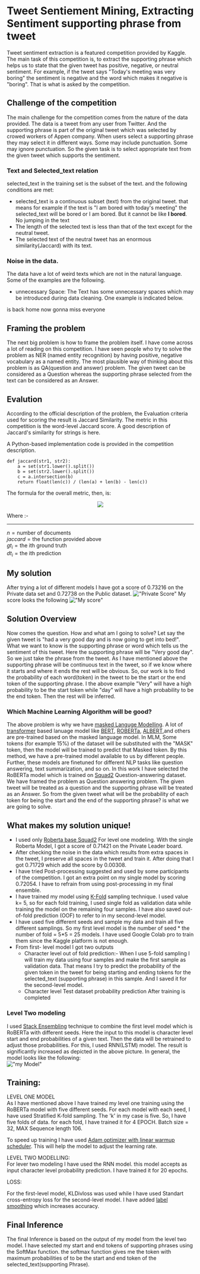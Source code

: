 # Tweet Sentiement Mining, Extracting Sentiment supporting phrase from tweet

Tweet sentiment extraction is a featured competition provided by Kaggle. The main task of this competition is, to extract the supporting phrase which helps us to state that the given tweet has positive, negative, or neutral sentiment. For example, if the tweet says "Today's meeting was very boring" the sentiment is negative and the word which makes it negative is "boring". That is what is asked by the competition.

## Challenge of the competition

The main challenge for the competition comes from the nature of the data provided. The data is a tweet from any user from Twitter. And the supporting phrase is part of the original tweet which was selected by crowed workers of Appen company. When users select a supporting phrase they may select it in different ways. Some may include punctuation. Some may ignore punctuation.
So the given task is to select appropriate text from the given tweet which supports the sentiment.

### Text and Selected_text relation

selected_text in the training set is the subset of the text. and the following conditions are met:

- selected_text is a continuous subset (text) from the original tweet. that means for example if the text is "I am bored with today's meeting" the selected_text will be bored or I am bored. But it cannot be like **I bored**. No jumping in the text
- The length of the selected text is less than that of the text except for the neutral tweet.
- The selected text of the neutral tweet has an enormous similarity(Jaccard) with its text.

### Noise in the data.

The data have a lot of weird texts which are not in the natural language. Some of the examples are the following.

- unnecessary Space: The Text has some unnecessary spaces which may be introduced during data cleaning. One example is indicated below.

is back home now gonna miss everyone

## Framing the problem

The next big problem is how to frame the problem itself. I have come across a lot of reading on this competition. I have seen people who try to solve the problem as NER (named entity recognition) by having positive, negative vocabulary as a named entity. The most plausible way of thinking about this problem is as QA(question and answer) problem. The given tweet can be considered as a Question whereas the supporting phrase selected from the text can be considered as an Answer.

## Evalution

According to the official description of the problem, the Evaluation criteria used for scoring the result is Jaccard Similarity. The metric in this competition is the word-level Jaccard score. A good description of Jaccard's similarity for strings is here.

A Python-based implementation code is provided in the competition description.

```
def jaccard(str1, str2):
    a = set(str1.lower().split())
    b = set(str2.lower().split())
    c = a.intersection(b)
    return float(len(c)) / (len(a) + len(b) - len(c))
```

The formula for the overall metric, then, is:

<!-- $$
score = \frac{1}{n} \sum\_{i=1}^n jaccard( gt_i, dt_i )
$$ -->

<div align="center"><img style="background: white;" src="https://render.githubusercontent.com/render/math?math=score%20%3D%20%5Cfrac%7B1%7D%7Bn%7D%20%5Csum%5C_%7Bi%3D1%7D%5En%20jaccard(%20gt_i%2C%20dt_i%20)%0D"></div>

Where :-

---

$n = \textrm{number of documents}$ <br>
$jaccard = \textrm{the function provided above}$ <br>
$gt_i = \textrm{the ith ground truth}$<br>
$dt_i = \textrm{the ith prediction}$

## My solution

After trying a lot of different models I have got a score of 0.73216 on the Private data set and 0.72738 on the Public dataset.
!["Private Score"](https://github.com/gbirhanu/tse/blob/main/private_LB%20score.PNG?raw=true)
My score looks the following
!["My score"](https://github.com/gbirhanu/tse/blob/main/my_private_score.PNG?raw=true)

## Solution Overview

Now comes the question. How and what am I going to solve? Let say the given tweet is "had a very good day and is now going to get into bed!". What we want to know is the supporting phrase or word which tells us the sentiment of this tweet. Here the supporting phrase will be "Very good day". So we just take the phrase from the tweet. As I have mentioned above the supporting phrase will be continuous text in the tweet, so if we know where it starts and where it ends the rest will be obvious. So, our work is to find the probability of each word(token) in the tweet to be the start or the end token of the supporting phrase. I the above example "Very" will have a high probability to be the start token while "day" will have a high probability to be the end token. Then the rest will be inferred.

### Which Machine Learning Algorithm will be good?

The above problem is why we have [masked Languge Modelling](https://arxiv.org/abs/2011.00960). A lot of [transformer](https://arxiv.org/abs/1706.03762) based lanuage model like [BERT](https://arxiv.org/abs/1810.04805), [ROBERTa](https://arxiv.org/abs/1907.11692), [ALBERT](https://arxiv.org/abs/1909.11942),and others are pre-trained based on the masked language model. In MLM, Some tokens (for example 15%) of the dataset will be substituted with the "MASK" token, then the model will be trained to predict that Masked token. By this method, we have a pre-trained model available to us by different people. Further, these models are finetuned for different NLP tasks like question answering, text summarization, and so on. In this work I have selected the RoBERTa model which is trained on [Squad2](https://web.stanford.edu/class/archive/cs/cs224n/cs224n.1194/reports/default/15816213.pdf) Question-answering dataset. We have framed the problem as Question answering problem. The given tweet will be treated as a question and the supporting phrase will be treated as an Answer. So from the given tweet what will be the probability of each token for being the start and the end of the supporting phrase? is what we are going to solve.

## What makes my solution unique!

- I used only [Roberta base Squad2](https://arxiv.org/abs/1907.11692) For level one modeling. With the single Roberta Model, I got a score of 0.71421 on the Private Leader board.
- After checking the noise in the data which results from extra spaces in the tweet, I preserve all spaces in the tweet and train it. After doing that I got 0.71729 which add the score by 0.00308.
- I have tried Post-processing suggested and used by some participants of the competition. I got an extra point on my single model by scoring 0.72054. I have to refrain from using post-processing in my final ensemble.
- I have trained my model using [K-Fold](http://statweb.stanford.edu/~tibs/sta306bfiles/cvwrong.pdf) sampling technique. I used value k= 5, so for each fold training, I used single fold as validation data while training the model on the remaining four samples. I have also saved out-of-fold prediction (OOF) to refer to in my second-level model.
- I have used five different seeds and sample my data and train all five different samplings. So my first level model is the number of seed * the number of fold = 5*5 = 25 models. I have used Google Colab pro to train them since the Kaggle platform is not enough.
- From first- level model I got two outputs
  - Character level out of fold prediction:- When I use 5-fold sampling I will train my data using four samples and make the first sample as validation data. That means I try to predict the probability of the given token in the tweet for being starting and ending tokens for the selected_text (supporting phrase) in this sample. And I saved it for the second-level model.
  - Character level Test dataset probability prediction After training is completed

### Level Two modeling

I used [Stack Ensembling](https://www.sciencedirect.com/science/article/abs/pii/S0893608005800231) technique to combine the first level model which is RoBERTa with different seeds. Here the input to this model is character level start and end probabilities of a given text. Then the data will be retrained to adjust those probabilities. For this, I used RNN(LSTM) model. The result is significantly increased as depicted in the above picture.
In general, the model looks like the following:<br>
!["my Model"](https://github.com/gbirhanu/tse/blob/main/model.PNG?raw=true)

## Training:

LEVEL ONE MODEL <br>
As I have mentioned above I have trained my level one training using the RoBERTa model with five different seeds. For each model with each seed, I have used Stratified K-fold sampling. The 'k' in my case is five. So, I have five folds of data. for each fold, I have trained it for 4 EPOCH. Batch size = 32, MAX Sequence length 106.

To speed up training I have used [Adam optimizer with linear warmup scheduler](https://huggingface.co/transformers/main_classes/optimizer_schedules.html). This will help the model to adjust the learning rate. <br>

LEVEL TWO MODELLING:<br>
For lever two modeling I have used the RNN model. this model accepts as input character level probability prediction. I have trained it for 20 epochs.

LOSS:

For the first-level model, KLDivloss was used while I have used Standart cross-entropy loss for the second-level model. I have added [label smoothing](https://paperswithcode.com/method/label-smoothing) which increases accuracy.

## Final Inference

The final Inference is based on the output of my model from the level two model. I have selected my start and end tokens of supporting phrases using the SoftMax function. the softmax function gives me the token with maximum probabilities of to be the start and end token of the selected_text(supporting Phrase).
